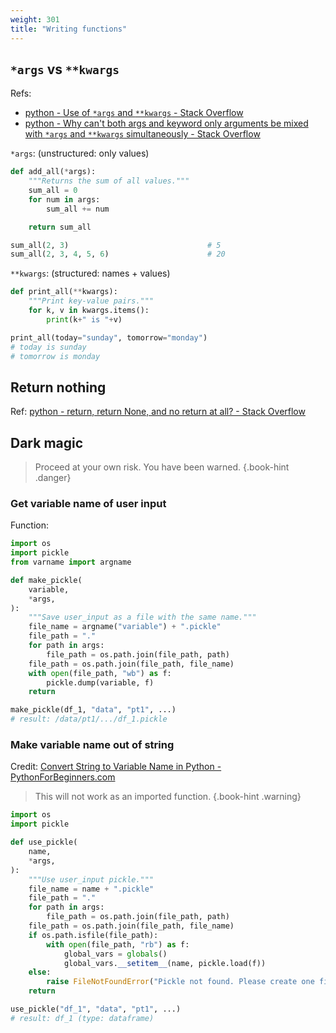 ```yaml
---
weight: 301
title: "Writing functions"
---
```



## `*args` vs `**kwargs`

Refs:

- [python - Use of `*args` and `**kwargs` - Stack Overflow](https://stackoverflow.com/a/3394898/10668706)
- [python - Why can't both args and keyword only arguments be mixed with `*args` and `**kwargs` simultaneously - Stack Overflow](https://stackoverflow.com/a/64447219/10668706)

`*args`: (unstructured: only values)

```python
def add_all(*args):
    """Returns the sum of all values."""
    sum_all = 0
    for num in args:
        sum_all += num

    return sum_all

sum_all(2, 3)                               # 5
sum_all(2, 3, 4, 5, 6)                      # 20
```

`**kwargs`: (structured: names \+ values)

```python
def print_all(**kwargs):
    """Print key-value pairs."""
    for k, v in kwargs.items():
        print(k+" is "+v)

print_all(today="sunday", tomorrow="monday")
# today is sunday
# tomorrow is monday
```


## Return nothing

Ref: [python - return, return None, and no return at all? - Stack Overflow](https://stackoverflow.com/a/15300671)

## Dark magic

> Proceed at your own risk. You have been warned.
{.book-hint .danger}

### Get variable name of user input

Function:

```python
import os
import pickle
from varname import argname

def make_pickle(
    variable,
    *args,
):
    """Save user_input as a file with the same name."""
    file_name = argname("variable") + ".pickle"
    file_path = "."
    for path in args:
        file_path = os.path.join(file_path, path)
    file_path = os.path.join(file_path, file_name)
    with open(file_path, "wb") as f:
        pickle.dump(variable, f)
    return

make_pickle(df_1, "data", "pt1", ...)
# result: /data/pt1/.../df_1.pickle
```

### Make variable name out of string

Credit: [Convert String to Variable Name in Python - PythonForBeginners.com](https://www.pythonforbeginners.com/basics/convert-string-to-variable-name-in-python)

> This will not work as an imported function.
{.book-hint .warning}

```python
import os
import pickle

def use_pickle(
    name,
    *args,
):
    """Use user_input pickle."""
    file_name = name + ".pickle"
    file_path = "."
    for path in args:
        file_path = os.path.join(file_path, path)
    file_path = os.path.join(file_path, file_name)
    if os.path.isfile(file_path):
        with open(file_path, "rb") as f:
            global_vars = globals()
            global_vars.__setitem__(name, pickle.load(f))
    else:
        raise FileNotFoundError("Pickle not found. Please create one first.")
    return

use_pickle("df_1", "data", "pt1", ...)
# result: df_1 (type: dataframe)
```
